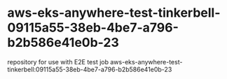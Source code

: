 # aws-eks-anywhere-test-tinkerbell-09115a55-38eb-4be7-a796-b2b586e41e0b-23
repository for use with E2E test job aws-eks-anywhere-test-tinkerbell:09115a55-38eb-4be7-a796-b2b586e41e0b-23
